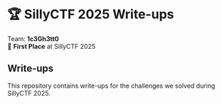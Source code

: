 # 🏆 SillyCTF 2025 Write-ups  

Team: **1c3Gh3tt0**  
🥇 **First Place** at SillyCTF 2025  

## Write-ups  
This repository contains write-ups for the challenges we solved during SillyCTF 2025.  

